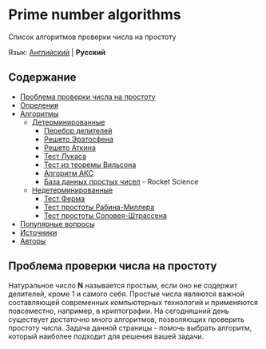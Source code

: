 # Prime number algorithms
Список алгоритмов проверки числа на простоту

Язык: [Английский]() | __Русский__

## Содержание
- [Проблема проверки числа на простоту]()
- [Опреления]()
- [Алгоритмы]()
    - [Детерминированные]()
        - [Перебор делителей]()
        - [Решето Эратосфена]()
        - [Решето Аткина]()
        - [Тест Лукаса]()
        - [Тест из теоремы Вильсона]()
        - [Алгоритм АКС]()
        - [База данных простых чисел]() - Rocket Science
    - [Недетерминированные]()
        - [Тест Ферма]()
        - [Тест простоты Рабина-Миллера]()
        - [Тест простоты Соловея-Штрассена]()
- [Популярные вопросы]()
- [Источники]()
- [Авторы]()

## Проблема проверки числа на простоту

Натуральное число __N__ называется простым, если оно не содержит делителей, кроме 1 и самого себя. Простые числа являются важной составляющей современных компьютерных технологий и применяются повсеместно, например, в криптографии. На сегодняшний день существует достаточно много алгоритмов, позволяющих проверить простоту числа. Задача данной страницы - помочь выбрать алгоритм, который наиболее подходит для решения вашей задачи.
